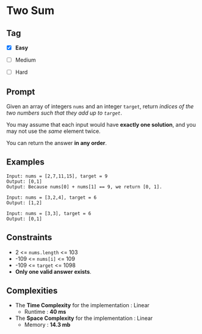 # Two Sum
## Tag
- [x] **Easy**  
- [ ] Medium  
- [ ] Hard  
  

## Prompt
Given an array of integers `nums` and an integer `target`, return *indices of the two numbers such that they add up to `target`*.  

You may assume that each input would have **exactly one solution**, and you may not use the *same* element twice.  

You can return the answer **in any order**.  
  
## Examples
```
Input: nums = [2,7,11,15], target = 9
Output: [0,1]
Output: Because nums[0] + nums[1] == 9, we return [0, 1].
```
```
Input: nums = [3,2,4], target = 6
Output: [1,2]
```
```
Input: nums = [3,3], target = 6
Output: [0,1]
```
  
## Constraints
* 2 <= `nums.length` <= 103
* -109 <= `nums[i]` <= 109
* -109 <= `target` <= 1098
* **Only one valid answer exists**.
  
## Complexities
* The **Time Complexity** for the implementation : Linear
  * Runtime : **40 ms**  
* The **Space Complexity** for the implementation : Linear
  * Memory : **14.3 mb**
